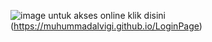 ![image](https://github.com/user-attachments/assets/d40ae3a2-5492-4d21-b036-2d1c481b9b30)
untuk akses online klik disini (https://muhummadalvigi.github.io/LoginPage)
